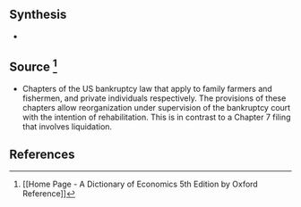 ## Synthesis
- 
## Source [^1]
- Chapters of the US bankruptcy law that apply to family farmers and fishermen, and private individuals respectively. The provisions of these chapters allow reorganization under supervision of the bankruptcy court with the intention of rehabilitation. This is in contrast to a Chapter 7 filing that involves liquidation.
## References

[^1]: [[Home Page - A Dictionary of Economics 5th Edition by Oxford Reference]]